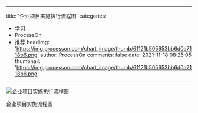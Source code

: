 
---
title: '企业项目实施执行流程图'
categories: 
 - 学习
 - ProcessOn
 - 推荐
headimg: 'https://img.processon.com/chart_image/thumb/61121b505653bb6d0a7118b6.png'
author: ProcessOn
comments: false
date: 2021-11-18 08:25:05
thumbnail: 'https://img.processon.com/chart_image/thumb/61121b505653bb6d0a7118b6.png'
---

<div>   
<img class="thumb" alt="企业项目实施执行流程图" src="https://img.processon.com/chart_image/thumb/61121b505653bb6d0a7118b6.png" referrerpolicy="no-referrer">
<p>企业项目实施流程图</p>  
</div>
            